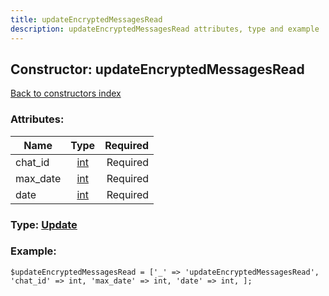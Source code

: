 ```yaml
---
title: updateEncryptedMessagesRead
description: updateEncryptedMessagesRead attributes, type and example
---
```

## Constructor: updateEncryptedMessagesRead  
[Back to constructors index](index.md)



### Attributes:

| Name     |    Type       | Required |
|----------|:-------------:|---------:|
|chat\_id|[int](../types/int.md) | Required|
|max\_date|[int](../types/int.md) | Required|
|date|[int](../types/int.md) | Required|



### Type: [Update](../types/Update.md)


### Example:

```
$updateEncryptedMessagesRead = ['_' => 'updateEncryptedMessagesRead', 'chat_id' => int, 'max_date' => int, 'date' => int, ];
```  

